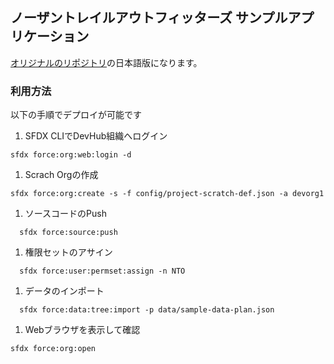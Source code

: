 ## ノーザントレイルアウトフィッターズ サンプルアプリケーション

[オリジナルのリポジトリ](https://github.com/ccoenraets/northern-trail)の日本語版になります。

### 利用方法

以下の手順でデプロイが可能です

1. SFDX CLIでDevHub組織へログイン
```
sfdx force:org:web:login -d
```
1. Scrach Orgの作成
```
sfdx force:org:create -s -f config/project-scratch-def.json -a devorg1
```
1. ソースコードのPush
```
  sfdx force:source:push
```
1. 権限セットのアサイン
```
  sfdx force:user:permset:assign -n NTO
```
1. データのインポート
```
  sfdx force:data:tree:import -p data/sample-data-plan.json
```  
1. Webブラウザを表示して確認
```
sfdx force:org:open
```
